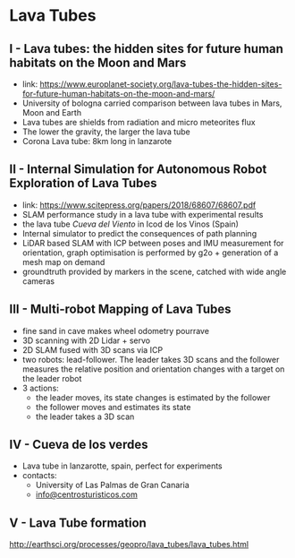 # Lava Tubes

## I - Lava tubes: the hidden sites for future human habitats on the Moon and Mars

* link: https://www.europlanet-society.org/lava-tubes-the-hidden-sites-for-future-human-habitats-on-the-moon-and-mars/
* University of bologna carried comparison between lava tubes in Mars, Moon and Earth
* Lava tubes are shields from radiation and micro meteorites flux
* The lower the gravity, the larger the lava tube
* Corona Lava tube: 8km long in lanzarote

## II - Internal Simulation for Autonomous Robot Exploration of Lava Tubes

* link: https://www.scitepress.org/papers/2018/68607/68607.pdf
* SLAM performance study in a lava tube with experimental results
* the lava tube *Cueva del Viento* in Icod de los Vinos (Spain)
* Internal simulator to predict the consequences of path planning 
* LiDAR based SLAM with ICP between poses and IMU measurement for orientation, graph optimisation is performed by g2o + generation of a mesh map on demand
* groundtruth provided by markers in the scene, catched with wide angle cameras

## III - Multi-robot Mapping of Lava Tubes

* fine sand in cave makes wheel odometry pourrave
* 3D scanning with 2D Lidar + servo
* 2D SLAM fused with 3D scans via ICP
* two robots: lead-follower. The leader takes 3D scans and the follower measures the relative position and orientation changes with a target on the leader robot
* 3 actions: 
    * the leader moves, its state changes is estimated by the follower
    * the follower moves and estimates its state
    * the leader takes a 3D scan

## IV - Cueva de los verdes

* Lava tube in lanzarotte, spain, perfect for experiments 
* contacts:
    * University of Las Palmas de Gran Canaria
    * info@centrosturisticos.com

## V - Lava Tube formation
http://earthsci.org/processes/geopro/lava_tubes/lava_tubes.html